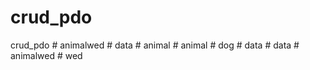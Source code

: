 # crud_pdo
crud_pdo
#   a n i m a l w e d  
 #   d a t a  
 #   a n i m a l  
 #   a n i m a l  
 #   d o g  
 #   d a t a  
 #   d a t a  
 #   a n i m a l w e d  
 #   w e d  
 